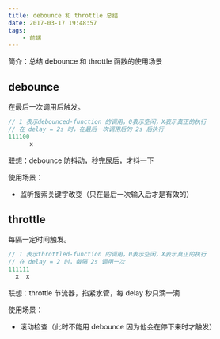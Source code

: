 ```yaml
---
title: debounce 和 throttle 总结
date: 2017-03-17 19:48:57
tags: 
    - 前端
---
```

简介：总结 debounce 和 throttle 函数的使用场景
<!-- more -->
## debounce
在最后一次调用后触发。
```javascript
// 1 表示debounced-function 的调用，0表示空闲，X表示真正的执行
// 在 delay = 2s 时，在最后一次调用后的 2s 后执行
111100
      x
```

联想：debounce 防抖动，秒完尿后，才抖一下

使用场景：
* 监听搜索关键字改变（只在最后一次输入后才是有效的）


## throttle
每隔一定时间触发。
```javascript
// 1 表示throttled-function 的调用，0表示空闲，X表示真正的执行
// 在 delay = 2 时，每隔 2s 调用一次
111111
  x  x
```

联想：throttle 节流器，掐紧水管，每 delay 秒只滴一滴

使用场景：
* 滚动检查（此时不能用 debounce 因为他会在停下来时才触发）
